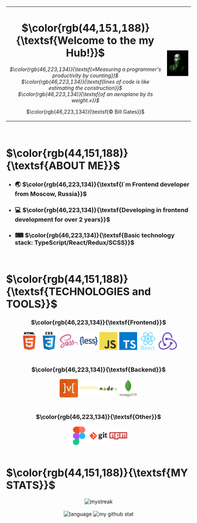 <div id="header" align = "center">
    <table>
        <td align = "center">
            <h1 color = "green" >
                $\color{rgb(44,151,188)}{\textsf{Welcome to the my Hub!}}$
            </h1>
            <p><i>$\color{rgb(46,223,134)}{\textsf{«Measuring a programmer's productivity by counting}}$<br>$\color{rgb(46,223,134)}{\textsf{lines of code is like estimating the construction}}$<br>$\color{rgb(46,223,134)}{\textsf{of an aeroplane by its weight.»}}$</i></p>
            <p>$\color{rgb(46,223,134)}{\textsf{© Bill Gates}}$</p>
        </td>
        <td>
            <img src="./assets/main.gif" width="400"/>
        </td>
    </table>
</div>
<br/>
<div id = "aboutMe">
    <h1>$\color{rgb(44,151,188)}{\textsf{ABOUT ME}}$</h1>
    <ul>
        <li>
            <h3>🌏 $\color{rgb(46,223,134)}{\textsf{I`m Frontend developer from Moscow, Russia}}$</h3>
        </li>
        <li>
            <h3>💻 $\color{rgb(46,223,134)}{\textsf{Developing in frontend development for over 2 years}}$</h3>
        </li>
        <li>
            <h3>⌨ $\color{rgb(46,223,134)}{\textsf{Basic technology stack: TypeScript/React/Redux/SCSS}}$</h3>
        </li>
    </ul>
</div>
<br/>
<div id = "technologies">
    <h1>$\color{rgb(44,151,188)}{\textsf{TECHNOLOGIES and TOOLS}}$</h1>
    <h3 align = "center">$\color{rgb(46,223,134)}{\textsf{Frontend}}$</h3>
    <div align = "center">
        <img src = "https://raw.githubusercontent.com/devicons/devicon/1119b9f84c0290e0f0b38982099a2bd027a48bf1/icons/html5/html5-original-wordmark.svg" width = "50" height = "50"/>
        <img src = "https://raw.githubusercontent.com/devicons/devicon/1119b9f84c0290e0f0b38982099a2bd027a48bf1/icons/css3/css3-original-wordmark.svg" width = "50" height = "50"/>
        <img src = "https://raw.githubusercontent.com/devicons/devicon/1119b9f84c0290e0f0b38982099a2bd027a48bf1/icons/sass/sass-original.svg" width = "50" height = "50"/>
        <img src = "https://raw.githubusercontent.com/devicons/devicon/1119b9f84c0290e0f0b38982099a2bd027a48bf1/icons/less/less-plain-wordmark.svg" width = "50" height = "50"/>  
        <img src = "https://raw.githubusercontent.com/devicons/devicon/1119b9f84c0290e0f0b38982099a2bd027a48bf1/icons/javascript/javascript-original.svg" width = "50" height = "50"/> 
        <img src = "https://raw.githubusercontent.com/devicons/devicon/1119b9f84c0290e0f0b38982099a2bd027a48bf1/icons/typescript/typescript-original.svg" width = "50" height = "50"/> 
        <img src = "https://raw.githubusercontent.com/devicons/devicon/1119b9f84c0290e0f0b38982099a2bd027a48bf1/icons/react/react-original-wordmark.svg" width = "50" height = "50"/> 
        <img src = "https://raw.githubusercontent.com/devicons/devicon/1119b9f84c0290e0f0b38982099a2bd027a48bf1/icons/redux/redux-original.svg" width = "50" height = "50"/> 
    </div>
    <br/>
    <h3 align = "center">$\color{rgb(46,223,134)}{\textsf{Backend}}$</h3>
    <div align = "center"> 
        <img src = "./assets/techIcons/mobx.svg" width = "50" height = "50"/> 
        <img src = "./assets/techIcons/express.svg" width = "50" height = "50"/> 
        <img src = "https://raw.githubusercontent.com/devicons/devicon/1119b9f84c0290e0f0b38982099a2bd027a48bf1/icons/nodejs/nodejs-original-wordmark.svg" width = "50" height = "50"/>
        <img src = "https://raw.githubusercontent.com/devicons/devicon/1119b9f84c0290e0f0b38982099a2bd027a48bf1/icons/mongodb/mongodb-original-wordmark.svg" width = "50" height = "50"/>
    </div>
    <br/>
    <h3 align = "center">$\color{rgb(46,223,134)}{\textsf{Other}}$</h3>
    <div align = "center">
        <img src = "https://raw.githubusercontent.com/devicons/devicon/1119b9f84c0290e0f0b38982099a2bd027a48bf1/icons/figma/figma-original.svg" width = "50" height = "50"/>
        <img src = "https://raw.githubusercontent.com/devicons/devicon/1119b9f84c0290e0f0b38982099a2bd027a48bf1/icons/git/git-original-wordmark.svg" width = "50" height = "50"/>
        <img src = "https://raw.githubusercontent.com/devicons/devicon/1119b9f84c0290e0f0b38982099a2bd027a48bf1/icons/npm/npm-original-wordmark.svg" width = "50" height = "50"/>
    </div>
</div>
<br/>
<div id = "stats">
    <h1>$\color{rgb(44,151,188)}{\textsf{MY STATS}}$</h1>
    <div align = "center">
        <img alt="mystreak" src="https://github-readme-streak-stats.herokuapp.com/?user=GregDemidenkov&theme=blue-green" />
        <br/>
        <br/>
    </div>
    <div align = "center">
        <img alt="language" src="https://github-readme-stats-six-chi-56.vercel.app/api/top-langs/?username=GregDemidenkov&langs_count=6&hide=Shell&layout=compact&theme=blue-green" width="360" height="170" />
        <img alt="my github stat" src="https://github-readme-stats-evip01htp-mikhailgulkin.vercel.app/api?username=GregDemidenkov&show_icons=true&theme=blue-green" height="170" />
        <br/> 
    </div>
    <!-- <img align="center" style="text-align: center" alt="trophy" src="https://github-profile-trophy.vercel.app/?username=GregDemidenkov&theme=dracula&row=2&column=3">    -->
</div>
